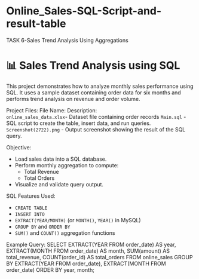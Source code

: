 # Online_Sales-SQL-Script-and-result-table
TASK 6-Sales Trend Analysis Using Aggregations

# 📊 Sales Trend Analysis using SQL

This project demonstrates how to analyze monthly sales performance using SQL. It uses a sample dataset containing order data for six months and performs trend analysis on revenue and order volume.

Project Files:
File Name:
Description:                        
`online_sales_data.xlsx`- Dataset file containing order records
`Main.sql` - SQL script to create the table, insert data, and run queries. 
`Screenshot(2722).png` - Output screenshot showing the result of the SQL query. 

Objective:
- Load sales data into a SQL database.
- Perform monthly aggregation to compute:
  - Total Revenue
  - Total Orders
- Visualize and validate query output.

SQL Features Used:
- `CREATE TABLE`
- `INSERT INTO`
- `EXTRACT(YEAR/MONTH)` (or `MONTH()`, `YEAR()` in MySQL)
- `GROUP BY` and `ORDER BY`
- `SUM()` and `COUNT()` aggregation functions

Example Query:
SELECT
  EXTRACT(YEAR FROM order_date) AS year,
  EXTRACT(MONTH FROM order_date) AS month,
  SUM(amount) AS total_revenue,
  COUNT(order_id) AS total_orders
FROM
  online_sales
GROUP BY
  EXTRACT(YEAR FROM order_date),
  EXTRACT(MONTH FROM order_date)
ORDER BY
  year, month;

